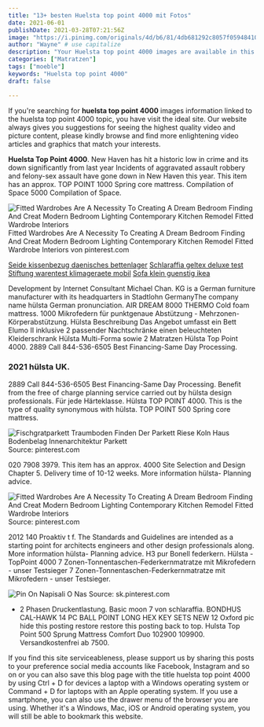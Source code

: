 ```yaml
---
title: "13+ besten Huelsta top point 4000 mit Fotos"
date: 2021-06-01
publishDate: 2021-03-28T07:21:56Z
image: "https://i.pinimg.com/originals/4d/b6/81/4db681292c8057f05948410a2d2b65d2.jpg"
author: "Wayne" # use capitalize
description: "Your Huelsta top point 4000 images are available in this site. Huelsta top point 4000 are a topic that is being searched for and liked by netizens now. You can Find and Download the Huelsta top point 4000 files here. Download all free photos and vectors."
categories: ["Matratzen"]
tags: ["moeble"]
keywords: "Huelsta top point 4000"
draft: false

---
```


If you're searching for **huelsta top point 4000** images information linked to the huelsta top point 4000 topic, you have visit the ideal  site. Our website always  gives you  suggestions  for seeing  the highest  quality video and picture  content, please kindly browse and find more enlightening video articles and graphics that match your interests.

**Huelsta Top Point 4000**. New Haven has hit a historic low in crime and its down significantly from last year Incidents of aggravated assault robbery and felony-sex assault have gone down in New Haven this year. This item has an approx. TOP POINT 1000 Spring core mattress. Compilation of Space 5000 Compilation of Space.

![Fitted Wardrobes Are A Necessity To Creating A Dream Bedroom Finding And Creat Modern Bedroom Lighting Contemporary Kitchen Remodel Fitted Wardrobe Interiors](https://i.pinimg.com/originals/fd/63/f5/fd63f542a1454bca6c190ce78bcc5748.jpg "Fitted Wardrobes Are A Necessity To Creating A Dream Bedroom Finding And Creat Modern Bedroom Lighting Contemporary Kitchen Remodel Fitted Wardrobe Interiors")
Fitted Wardrobes Are A Necessity To Creating A Dream Bedroom Finding And Creat Modern Bedroom Lighting Contemporary Kitchen Remodel Fitted Wardrobe Interiors von pinterest.com

[Seide kissenbezug daenisches bettenlager](/seide-kissenbezug-daenisches-bettenlager/)
[Schlaraffia geltex deluxe test](/schlaraffia-geltex-deluxe-test/)
[Stiftung warentest klimageraete mobil](/stiftung-warentest-klimageraete-mobil/)
[Sofa klein guenstig ikea](/sofa-klein-guenstig-ikea/)

Development by Internet Consultant Michael Chan. KG is a German furniture manufacturer with its headquarters in Stadtlohn GermanyThe company name hülsta German pronunciation. AIR DREAM 8000 THERMO Cold foam mattress. 1000 Mikrofedern für punktgenaue Abstützung - Mehrzonen-Körperabstützung. Hülsta Beschreibung Das Angebot umfasst ein Bett Elumo II inklusive 2 passender Nachtschränke einen beleuchteten Kleiderschrank Hülsta Multi-Forma sowie 2 Matratzen Hülsta Top Point 4000. 2889 Call 844-536-6505 Best Financing-Same Day Processing.

### 2021 hülsta UK.

2889 Call 844-536-6505 Best Financing-Same Day Processing. Benefit from the free of charge planning service carried out by hülsta design professionals. Für jede Härteklasse. Hülsta TOP POINT 4000. This is the type of quality synonymous with hülsta. TOP POINT 500 Spring core mattress.


![Fischgratparkett Traumboden Finden Der Parkett Riese Koln Haus Bodenbelag Innenarchitektur Parkett](https://i.pinimg.com/736x/11/ee/f7/11eef757c2266cdcf86e9175e24b6c83.jpg "Fischgratparkett Traumboden Finden Der Parkett Riese Koln Haus Bodenbelag Innenarchitektur Parkett")
Source: pinterest.com

020 7908 3979. This item has an approx. 4000 Site Selection and Design Chapter 5. Delivery time of 10-12 weeks. More information hülsta- Planning advice.

![Fitted Wardrobes Are A Necessity To Creating A Dream Bedroom Finding And Creat Modern Bedroom Lighting Contemporary Kitchen Remodel Fitted Wardrobe Interiors](https://i.pinimg.com/originals/fd/63/f5/fd63f542a1454bca6c190ce78bcc5748.jpg "Fitted Wardrobes Are A Necessity To Creating A Dream Bedroom Finding And Creat Modern Bedroom Lighting Contemporary Kitchen Remodel Fitted Wardrobe Interiors")
Source: pinterest.com

2012 140 Proaktiv t f. The Standards and Guidelines are intended as a starting point for architects engineers and other design professionals along. More information hülsta- Planning advice. H3 pur Bonell federkern. Hülsta - TopPoint 4000 7 Zonen-Tonnentaschen-Federkernmatratze mit Mikrofedern - unser Testsieger 7 Zonen-Tonnentaschen-Federkernmatratze mit Mikrofedern - unser Testsieger.

![Pin On Napisali O Nas](https://i.pinimg.com/originals/4d/b6/81/4db681292c8057f05948410a2d2b65d2.jpg "Pin On Napisali O Nas")
Source: sk.pinterest.com

- 2 Phasen Druckentlastung. Basic moon 7 von schlaraffia. BONDHUS CAL-HAWK 14 PC BALL POINT LONG HEX KEY SETS NEW 12 Oxford pic hide this posting restore restore this posting back to top. Hulsta Top Point 500 Sprung Mattress Comfort Duo 102900 109900. Versandkostenfrei ab 7500.

If you find this site serviceableness, please support us by sharing this posts to your preference social media accounts like Facebook, Instagram and so on or you can also save this blog page with the title huelsta top point 4000 by using Ctrl + D for devices a laptop with a Windows operating system or Command + D for laptops with an Apple operating system. If you use a smartphone, you can also use the drawer menu of the browser you are using. Whether it's a Windows, Mac, iOS or Android operating system, you will still be able to bookmark this website.
